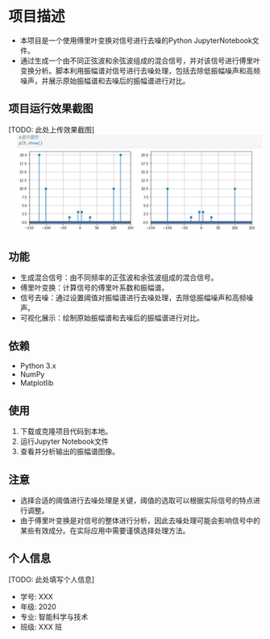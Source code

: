 # 项目描述

- 本项目是一个使用傅里叶变换对信号进行去噪的Python JupyterNotebook文件。
- 通过生成一个由不同正弦波和余弦波组成的混合信号，并对该信号进行傅里叶变换分析。脚本利用振幅谱对信号进行去噪处理，包括去除低振幅噪声和高频噪声，并展示原始振幅谱和去噪后的振幅谱进行对比。

## 项目运行效果截图
[TODO: 此处上传效果截图]
![image](https://github.com/lzlz-lz/test/blob/main/%E5%BF%AB%E9%80%9F%E5%82%85%E9%87%8C%E5%8F%B6%E5%8F%98%E6%8D%A2%E6%95%88%E6%9E%9C%E5%9B%BE1.jpg)

## 功能
- 生成混合信号：由不同频率的正弦波和余弦波组成的混合信号。
- 傅里叶变换：计算信号的傅里叶系数和振幅谱。
- 信号去噪：通过设置阈值对振幅谱进行去噪处理，去除低振幅噪声和高频噪声。
- 可视化展示：绘制原始振幅谱和去噪后的振幅谱进行对比。

## 依赖
- Python 3.x
- NumPy
- Matplotlib

## 使用
1. 下载或克隆项目代码到本地。
2. 运行Jupyter Notebook文件
3. 查看并分析输出的振幅谱图像。

## 注意
- 选择合适的阈值进行去噪处理是关键，阈值的选取可以根据实际信号的特点进行调整。
- 由于傅里叶变换是对信号的整体进行分析，因此去噪处理可能会影响信号中的某些有效成分。在实际应用中需要谨慎选择处理方法。

## 个人信息
[TODO: 此处填写个人信息]
- 学号: XXX
- 年级: 2020
- 专业: 智能科学与技术
- 班级: XXX 班
